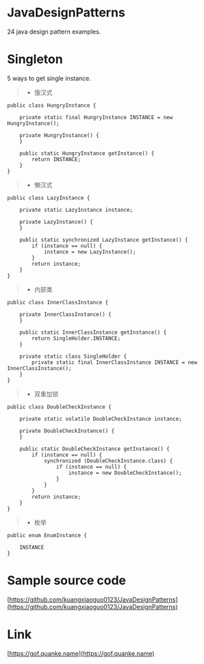 # JavaDesignPatterns
24 java design pattern examples.
# Singleton
5 ways to get single instance.
>- 饿汉式
```
public class HungryInstance {

    private static final HungryInstance INSTANCE = new HungryInstance();

    private HungryInstance() {
    }

    public static HungryInstance getInstance() {
        return INSTANCE;
    }
}
```
>- 懒汉式
```
public class LazyInstance {

    private static LazyInstance instance;

    private LazyInstance() {
    }

    public static synchronized LazyInstance getInstance() {
        if (instance == null) {
            instance = new LazyInstance();
        }
        return instance;
    }
}
```
>- 内部类
```
public class InnerClassInstance {

    private InnerClassInstance() {
    }

    public static InnerClassInstance getInstance() {
        return SingleHolder.INSTANCE;
    }

    private static class SingleHolder {
        private static final InnerClassInstance INSTANCE = new InnerClassInstance();
    }
}
```
>- 双重加锁
```
public class DoubleCheckInstance {

    private static volatile DoubleCheckInstance instance;

    private DoubleCheckInstance() {
    }

    public static DoubleCheckInstance getInstance() {
        if (instance == null) {
            synchronized (DoubleCheckInstance.class) {
                if (instance == null) {
                    instance = new DoubleCheckInstance();
                }
            }
        }
        return instance;
    }
}
```
>- 枚举
```
public enum EnumInstance {

    INSTANCE
}
```
# Sample source code
[https://github.com/kuangxiaoguo0123/JavaDesignPatterns](https://github.com/kuangxiaoguo0123/JavaDesignPatterns)
# Link
[https://gof.quanke.name](https://gof.quanke.name)
